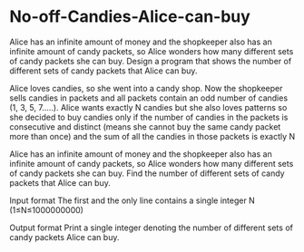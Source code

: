# No-off-Candies-Alice-can-buy
Alice has an infinite amount of money and the shopkeeper also has an infinite amount of candy packets,  so Alice wonders how many different sets of candy packets she can buy.  Design a program that shows the number of different sets of candy packets that Alice can buy.

Alice loves candies, so she went into a candy shop. Now the shopkeeper sells candies in
packets and all packets contain an odd number of candies (1, 3, 5, 7.....). Alice wants exactly N
candies but she also loves patterns so she decided to buy candies only if the number of candies
in the packets is consecutive and distinct (means she cannot buy the same candy packet more
than once) and the sum of all the candies in those packets is exactly N

Alice has an infinite amount of money and the shopkeeper also has an infinite amount of candy
packets, so Alice wonders how many different sets of candy packets she can buy.
Find the number of different sets of candy packets that Alice can buy.

Input format
The first and the only line contains a single integer
N (1≤N≤1000000000)

Output format
Print a single integer denoting the number of different sets of candy packets Alice can buy.
